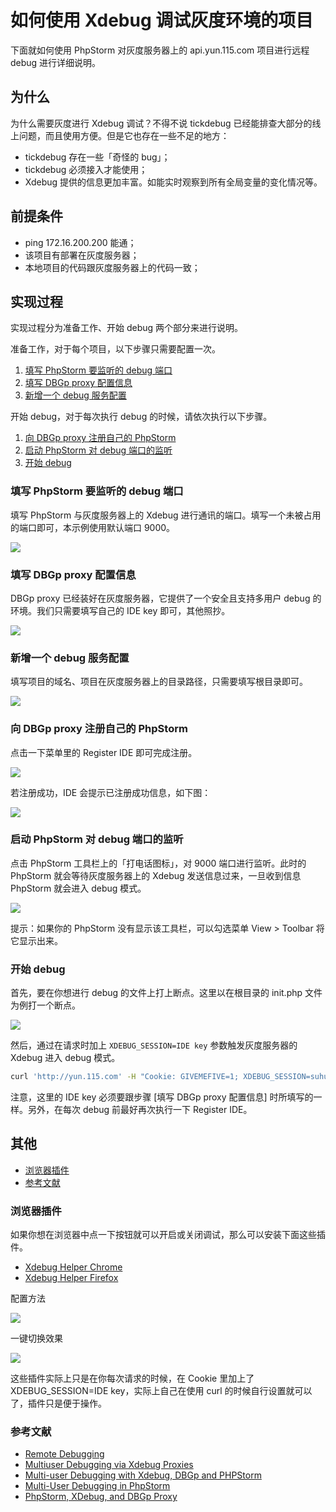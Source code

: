 # 如何使用 Xdebug 调试灰度环境的项目

下面就如何使用 PhpStorm 对灰度服务器上的 api.yun.115.com 项目进行远程 debug 进行详细说明。

## 为什么

为什么需要灰度进行 Xdebug 调试？不得不说 tickdebug 已经能排查大部分的线上问题，而且使用方便。但是它也存在一些不足的地方：

- tickdebug 存在一些「奇怪的 bug」；
- tickdebug 必须接入才能使用；
- Xdebug 提供的信息更加丰富。如能实时观察到所有全局变量的变化情况等。

## 前提条件

- ping 172.16.200.200 能通；
- 该项目有部署在灰度服务器；
- 本地项目的代码跟灰度服务器上的代码一致；

## 实现过程

实现过程分为准备工作、开始 debug 两个部分来进行说明。

准备工作，对于每个项目，以下步骤只需要配置一次。

1. [填写 PhpStorm 要监听的 debug 端口](#填写-phpstorm-要监听的-debug-端口)
2. [填写 DBGp proxy 配置信息](#填写-dbgp-proxy-配置信息)
3. [新增一个 debug 服务配置](#新增一个-debug-服务配置)

开始 debug，对于每次执行 debug 的时候，请依次执行以下步骤。

1. [向 DBGp proxy 注册自己的 PhpStorm](#向-dbgp-proxy-注册自己的-phpstorm)
2. [启动 PhpStorm 对 debug 端口的监听](#启动-phpstorm-对-debug-端口的监听)
3. [开始 debug](#开始-debug)

### 填写 PhpStorm 要监听的 debug 端口

填写 PhpStorm 与灰度服务器上的 Xdebug 进行通讯的端口。填写一个未被占用的端口即可，本示例使用默认端口 9000。

![](img/01-local-settings-xdebug-port.jpg)

### 填写 DBGp proxy 配置信息

DBGp proxy 已经装好在灰度服务器，它提供了一个安全且支持多用户 debug 的环境。我们只需要填写自己的 IDE key 即可，其他照抄。

![](img/11-remote-settings-dbproxy.jpg)

### 新增一个 debug 服务配置

填写项目的域名、项目在灰度服务器上的目录路径，只需要填写根目录即可。

![](img/10-local-settings-xdebug-servers.jpg)

### 向 DBGp proxy 注册自己的 PhpStorm

点击一下菜单里的 Register IDE 即可完成注册。

![](img/11-remote-settings-dbproxy-register.jpg)

若注册成功，IDE 会提示已注册成功信息，如下图：

![](img/11-remote-settings-dbproxy-register-success.jpg)

### 启动 PhpStorm 对 debug 端口的监听

点击 PhpStorm 工具栏上的「打电话图标」，对 9000 端口进行监听。此时的 PhpStorm 就会等待灰度服务器上的 Xdebug 发送信息过来，一旦收到信息 PhpStorm 就会进入 debug 模式。

![](img/03-local-settings-xdebug-listen.jpg)

提示：如果你的 PhpStorm 没有显示该工具栏，可以勾选菜单 View > Toolbar 将它显示出来。

### 开始 debug

首先，要在你想进行 debug 的文件上打上断点。这里以在根目录的 init.php 文件为例打一个断点。

![](img/21-remote-breakpoint.jpg)

然后，通过在请求时加上 `XDEBUG_SESSION=IDE key` 参数触发灰度服务器的 Xdebug 进入 debug 模式。
  
```bash
curl 'http://yun.115.com' -H "Cookie: GIVEMEFIVE=1; XDEBUG_SESSION=suhua;"
```

注意，这里的 IDE key 必须要跟步骤 [填写 DBGp proxy 配置信息] 时所填写的一样。另外，在每次 debug 前最好再次执行一下 Register IDE。

## 其他

- [浏览器插件](#浏览器插件)
- [参考文献](#参考文献)

### 浏览器插件

如果你想在浏览器中点一下按钮就可以开启或关闭调试，那么可以安装下面这些插件。

- [Xdebug Helper Chrome](https://chrome.google.com/webstore/detail/xdebug-helper/eadndfjplgieldjbigjakmdgkmoaaaoc)
- [Xdebug Helper Firefox](https://addons.mozilla.org/en-US/firefox/addon/xdebug-helper-for-firefox/)

配置方法

![](img/21-remote-chrome.jpg)

一键切换效果

![](img/04-local-settings-xdebug-debug3.jpg)

这些插件实际上只是在你每次请求的时候，在 Cookie 里加上了 XDEBUG_SESSION=IDE key，实际上自己在使用 curl 的时候自行设置就可以了，插件只是便于操作。

### 参考文献

- [Remote Debugging](https://xdebug.org/docs/remote)
- [Multiuser Debugging via Xdebug Proxies](https://www.jetbrains.com/help/phpstorm/multiuser-debugging-via-xdebug-proxies.html)
- [Multi-user Debugging with Xdebug, DBGp and PHPStorm](https://tech-tamer.com/multi-user-debugging-with-xdebug-dbgp-and-phpstorm/)
- [Multi-User Debugging in PhpStorm](https://www.freecodecamp.org/news/multi-user-debugging-in-phpstorm-75ef628ed50f/)
- [PhpStorm, XDebug, and DBGp Proxy](https://www.cnblogs.com/jice/p/5064838.html)
